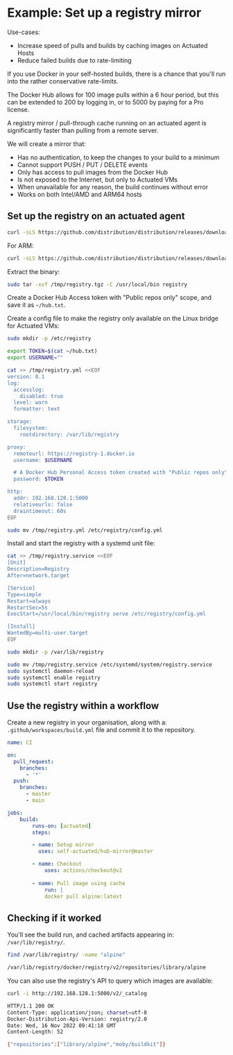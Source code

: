 # Example: Set up a registry mirror

Use-cases:

* Increase speed of pulls and builds by caching images on Actuated Hosts
* Reduce failed builds due to rate-limiting

If you use Docker in your self-hosted builds, there is a chance that you'll run into the rather conservative rate-limits.

The Docker Hub allows for 100 image pulls within a 6 hour period, but this can be extended to 200 by logging in, or to 5000 by paying for a Pro license.

A registry mirror / pull-through cache running on an actuated agent is significantly faster than pulling from a remote server.

We will create a mirror that:

* Has no authentication, to keep the changes to your build to a minimum
* Cannot support PUSH / PUT / DELETE events
* Only has access to pull images from the Docker Hub
* Is not exposed to the Internet, but only to Actuated VMs
* When unavailable for any reason, the build continues without error
* Works on both Intel/AMD and ARM64 hosts

## Set up the registry on an actuated agent

```bash
curl -sLS https://github.com/distribution/distribution/releases/download/v2.8.1/registry_2.8.1_linux_amd64.tar.gz -o /tmp/registry.tgz
```

For ARM:

```bash
curl -sLS https://github.com/distribution/distribution/releases/download/v2.8.1/registry_2.8.1_linux_arm64.tar.gz -o /tmp/registry.tgz
```

Extract the binary:

```bash
sudo tar -xvf /tmp/registry.tgz -C /usr/local/bin registry
```

Create a Docker Hub Access token with "Public repos only" scope, and save it as `~/hub.txt`.

Create a config file to make the registry only available on the Linux bridge for Actuated VMs:

```bash
sudo mkdir -p /etc/registry

export TOKEN=$(cat ~/hub.txt)
export USERNAME=""

cat >> /tmp/registry.yml <<EOF
version: 0.1
log:
  accesslog:
    disabled: true
  level: warn
  formatter: text

storage:
  filesystem:
    rootdirectory: /var/lib/registry

proxy:
  remoteurl: https://registry-1.docker.io
  username: $USERNAME

  # A Docker Hub Personal Access token created with "Public repos only" scope
  password: $TOKEN

http:
  addr: 192.168.128.1:5000
  relativeurls: false
  draintimeout: 60s
EOF

sudo mv /tmp/registry.yml /etc/registry/config.yml
```

Install and start the registry with a systemd unit file:

```bash
cat >> /tmp/registry.service <<EOF
[Unit]
Description=Registry
After=network.target

[Service]
Type=simple
Restart=always
RestartSec=5s
ExecStart=/usr/local/bin/registry serve /etc/registry/config.yml

[Install]
WantedBy=multi-user.target
EOF

sudo mkdir -p /var/lib/registry

sudo mv /tmp/registry.service /etc/systemd/system/registry.service
sudo systemctl daemon-reload
sudo systemctl enable registry
sudo systemctl start registry
```

## Use the registry within a workflow

Create a new registry in your organisation, along with a: `.github/workspaces/build.yml` file and commit it to the repository.

```yaml
name: CI

on:
  pull_request:
    branches:
      - '*'
  push:
    branches:
      - master
      - main

jobs:
    build:
        runs-on: [actuated]
        steps:

        - name: Setup mirror
          uses: self-actuated/hub-mirror@master

        - name: Checkout
            uses: actions/checkout@v2
    
        - name: Pull image using cache
            run: |
            docker pull alpine:latest
```

## Checking if it worked

You'll see the build run, and cached artifacts appearing in: `/var/lib/registry/`.

```bash
find /var/lib/registry/ -name "alpine"

/var/lib/registry/docker/registry/v2/repositories/library/alpine
```

You can also use the registry's API to query which images are available:

```bash
curl -i http://192.168.128.1:5000/v2/_catalog

HTTP/1.1 200 OK
Content-Type: application/json; charset=utf-8
Docker-Distribution-Api-Version: registry/2.0
Date: Wed, 16 Nov 2022 09:41:18 GMT
Content-Length: 52

{"repositories":["library/alpine","moby/buildkit"]}
```
